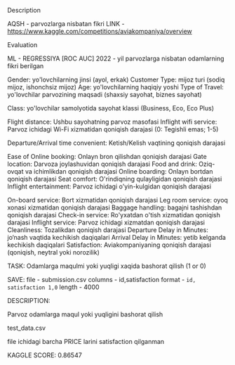 Description

AQSH - parvozlarga nisbatan fikri
LINK - https://www.kaggle.com/competitions/aviakompaniya/overview
<!-- -------------------- -->
Evaluation

ML - REGRESSIYA [ROC AUC]
2022 - yil
parvozlarga nisbatan odamlarning fikri berilgan


<!-- -------------------- -->
Gender: yo'lovchilarning jinsi (ayol, erkak)
Customer Type: mijoz turi (sodiq mijoz, ishonchsiz mijoz)
Age: yo'lovchilarning haqiqiy yoshi
Type of Travel: yo'lovchilar parvozining maqsadi (shaxsiy sayohat, biznes sayohat)

Class: yo'lovchilar samolyotida sayohat klassi (Business, Eco, Eco Plus)

Flight distance: Ushbu sayohatning parvoz masofasi
Inflight wifi service: Parvoz ichidagi Wi-Fi xizmatidan qoniqish darajasi (0: Tegishli emas; 1-5)

Departure/Arrival time convenient: Ketish/Kelish vaqtining qoniqish darajasi

Ease of Online booking: Onlayn bron qilishdan qoniqish darajasi
Gate location: Darvoza joylashuvidan qoniqish darajasi
Food and drink: Oziq-ovqat va ichimlikdan qoniqish darajasi
Online boarding: Onlayn bortdan qoniqish darajasi
Seat comfort: O'rindiqning qulayligidan qoniqish darajasi
Inflight entertainment: Parvoz ichidagi o'yin-kulgidan qoniqish darajasi

On-board service: Bort xizmatidan qoniqish darajasi
Leg room service: oyoq xonasi xizmatidan qoniqish darajasi
Baggage handling: bagajni tashishdan qoniqish darajasi
Check-in service: Ro'yxatdan o'tish xizmatidan qoniqish darajasi
Inflight service: Parvoz ichidagi xizmatdan qoniqish darajasi
Cleanliness: Tozalikdan qoniqish darajasi
Departure Delay in Minutes: jo‘nash vaqtida kechikish daqiqalari
Arrival Delay in Minutes: yetib kelganda kechikish daqiqalari
Satisfaction: Aviakompaniyaning qoniqish darajasi (qoniqish, neytral yoki norozilik)
<!-- -------------------- -->
TASK:
Odamlarga maqulmi yoki yuqligi xaqida bashorat qilish (1 or 0)

SAVE:
file - submission.csv
columns - id,satisfaction
format - ``` id, satisfaction 1,0 ```
length - 4000





DESCRIPTION:

Parvoz odamlarga maqul yoki yuqligini bashorat qilish

test_data.csv 

file ichidagi barcha PRICE larini satisfaction qilganman


KAGGLE SCORE: 0.86547